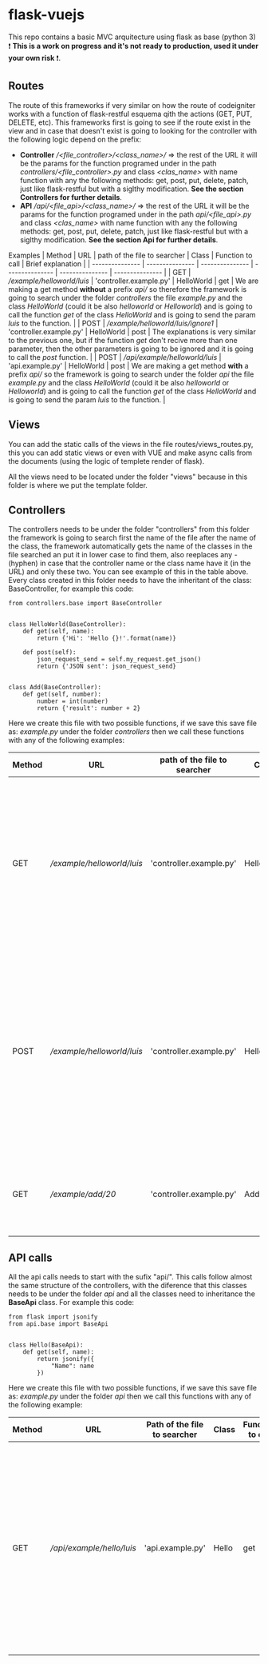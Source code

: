 # flask-vuejs
This repo contains a basic MVC arquitecture using flask as base (python 3) :exclamation: **This is a work on progress and it's not ready to production, used it under your own risk** :exclamation:.

## Routes
The route of this frameworks if very similar on how the route of codeigniter works with a function of flask-restful esquema qith the actions (GET, PUT, DELETE, etc). This frameworks first is going to see if the route exist in the view and in case that doesn't exist is going to looking for the controller with the following logic depend on the prefix:
- **Controller**  */<file_controller>/<class_name>/* => the rest of the URL it will be the params for the function programed under in the path *controllers/<file_controller>.py* and class *<clas_name>* with name function with any the following methods: get, post, put, delete, patch, just like flask-restful but with a siglthy modification. **See the section Controllers for further details**.
- **API** */api/<file_api>/<class_name>/* => the rest of the URL it will be the params for the function programed under in the path *api/<file_api>.py* and class *<clas_name>* with name function with any the following methods: get, post, put, delete, patch, just like flask-restful but with a siglthy modification. **See the section Api for further details**.
 
 Examples
| Method | URL | path of the file to searcher | Class | Function to call | Brief explanation |
| --------------- | --------------- | --------------- | --------------- | --------------- | --------------- | 
| GET | */example/helloworld/luis*  |  'controller.example.py' | HelloWorld | get | We are making a get method **without** a prefix *api/* so therefore the framework is going to search under the folder *controllers* the file *example.py* and the class *HelloWorld* (could it be also *helloworld* or *Helloworld*) and is going to call the function *get* of the class *HelloWorld* and is going to send the param *luis* to the function. |
| POST | */example/helloworld/luis/ignore1*  |  'controller.example.py' | HelloWorld | post | The explanations is very similar to the previous one, but if the function *get* don't recive more than one parameter, then the other parameters is going to be ignored and it is going to call the *post* function. |
| POST | */api/example/helloworld/luis*  |  'api.example.py' | HelloWorld | post | We are making a get method **with** a prefix *api/* so the framework is going to search under the folder *api* the file *example.py* and the class *HelloWorld* (could it be also *helloworld* or *Helloworld*) and is going to call the function *get* of the class *HelloWorld* and is going to send the param *luis* to the function. |


## Views
You can add the static calls of the views in the file routes/views_routes.py, this you can add static views or even with VUE and make async calls from the documents (using the logic of templete render of flask).

All the views need to be located under the folder "views" because in this folder is where we put the template folder.

## Controllers

The controllers needs to be under the folder "controllers" from this folder the framework is going to search first the name of the file  after the name of the class, the framework automatically gets the name of the classes in the file searched an put it in lower case to find them, also reeplaces any *-* (hyphen) in case that the controller name or the class name have it (in the URL) and only these two. You can see example of this in the table above. Every class created in this folder needs to have the inheritant of the class: BaseController, for example this code:
```
from controllers.base import BaseController


class HelloWorld(BaseController):
    def get(self, name):
        return {'Hi': 'Hello {}!'.format(name)}

    def post(self):
        json_request_send = self.my_request.get_json()
        return {'JSON sent': json_request_send}


class Add(BaseController):
    def get(self, number):
        number = int(number)
        return {'result': number + 2}
```
Here we create this file with two possible functions, if we save this save file as: *example.py* under the folder *controllers* then we call these functions with any of the following examples:

| Method | URL | path of the file to searcher | Class | Function to call | Brief explanation |
| --------------- | --------------- | --------------- | --------------- | --------------- | --------------- | 
| GET | */example/helloworld/luis*  |  'controller.example.py' | HelloWorld | get | The framework is going to search the file *example.py* in the path *controllers* and is going to instanciate the class *HelloWord* and run the function *get* because for the method. |
| POST | */example/helloworld/luis*  |  'controller.example.py' | HelloWorld | post | The explanations is very similar to the previous one, but if the function *get* don't recive more than one parameter, then the other parameters is going to be ignored and it is going to call the *post* function. |
| GET | */example/add/20*  |  'controller.example.py' | Add | get | We are making a get method so the framework is going to call the function *get*. |

## API calls
All the api calls needs to start with the sufix "api/". This calls follow almost the same structure of the controllers, with the diference that this classes needs to be under the folder *api* and all the classes need to inheritance the **BaseApi** class. For example this code:
```
from flask import jsonify
from api.base import BaseApi


class Hello(BaseApi):
    def get(self, name):
        return jsonify({
            "Name": name
        })

```
Here we create this file with two possible functions, if we save this save file as: *example.py* under the folder *api* then we call this functions with any of the following example:


| Method | URL | Path of the file to searcher | Class | Function to call | Brief explanation |
| --------------- | --------------- | --------------- | --------------- | --------------- | --------------- | 
| GET |*/api/example/hello/luis*  |  'api.example.py' | Hello | get | The framework is going to search the file *example.py* in the path *api* because the URL starts with the prefix */api/* and is going to instanciate the class *Hello* and run the function *get* because for the method. |

